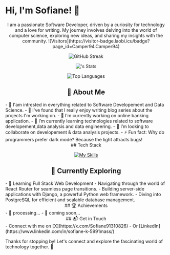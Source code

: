 # Hi, I'm Sofiane! 👋
<div align="center">
I am a passionate Software Developer, driven by a curiosity for technology and a love for writing. 
My journey involves delving into the world of computer science, exploring new ideas, and sharing my insights with the community.  ![Visitors](https://visitor-badge.laobi.icu/badge?page_id=Camper94.Camper94)

![GitHub Streak](https://github-readme-streak-stats.herokuapp.com/?user=Camper94&theme=radical)

![<username>'s Stats](https://github-readme-stats.vercel.app/api?username=Camper94&theme=vue-dark&show_icons=true&hide_border=true&count_private=true)

![Top Languages](https://github-readme-stats.vercel.app/api/top-langs/?username=Camper94&layout=compact&theme=radical)

## 🚀 About Me
</div>
- 🔭 I'am intrested in everything related to Software Developement and Data Science.
- 📝 I've found that I really enjoy writing blog series about the projects I'm working on.
- 🔭 I’m currently working on online banking application.
- 🌱 I’m currently learning technologies related to software developement,data analysis and data engineering.
- 👯 I’m looking to collaborate on developement & data analysis projects.
- ⚡ Fun fact: Why do programmers prefer dark mode? Because the light attracts bugs!

<div align="center">
## Tech Stack

[![My Skills](https://skillicons.dev/icons?i=html,css,js,python,git,github,bash,react,django,postgres,docker,aws&perline=4)](https://skillicons.dev)

## 🌱 Currently Exploring
</div>
- 🚀 Learning Full Stack Web Development
  - Navigating through the world of React Router for seamless page transitions.
  - Building server-side applications with Django, a powerful Python web framework.
  - Diving into PostgreSQL for efficient and scalable database management.
<div align="center">
 ## 🏆 Achievements
</div>
- 🌟 processing... 
- 🌟 coming soon...

<div align="center">
## 📬 Get in Touch
</div>
- Connect with me on [X](https://x.com/Sofiane91310826)
- Or [LinkedIn](https://www.linkedin.com/in/sofiane-k-5991mass/)

Thanks for stopping by! Let's connect and explore the fascinating world of technology together. 🚀
<!--
